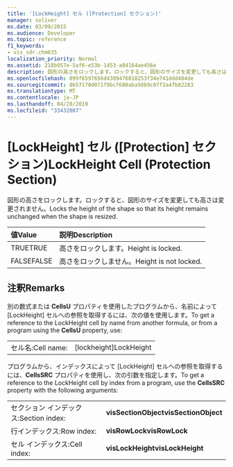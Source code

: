 ```yaml
---
title: '[LockHeight] セル ([Protection] セクション)'
manager: soliver
ms.date: 03/09/2015
ms.audience: Developer
ms.topic: reference
f1_keywords:
- vis_sdr.chm635
localization_priority: Normal
ms.assetid: 218b957e-5af6-e53b-1453-a84164ae456e
description: 図形の高さをロックします。ロックすると、図形のサイズを変更しても高さは変更されません。
ms.openlocfilehash: 099f6597656d4389476818253f34e741ddd404de
ms.sourcegitcommit: 8657170d071f9bcf680aba50b9c07f2a4fb82283
ms.translationtype: MT
ms.contentlocale: ja-JP
ms.lasthandoff: 04/28/2019
ms.locfileid: "33432087"
---
```

# <a name="lockheight-cell-protection-section"></a><span data-ttu-id="2297c-103">[LockHeight] セル ([Protection] セクション)</span><span class="sxs-lookup"><span data-stu-id="2297c-103">LockHeight Cell (Protection Section)</span></span>

<span data-ttu-id="2297c-104">図形の高さをロックします。ロックすると、図形のサイズを変更しても高さは変更されません。</span><span class="sxs-lookup"><span data-stu-id="2297c-104">Locks the height of the shape so that its height remains unchanged when the shape is resized.</span></span>
  
|<span data-ttu-id="2297c-105">**値**</span><span class="sxs-lookup"><span data-stu-id="2297c-105">**Value**</span></span>|<span data-ttu-id="2297c-106">**説明**</span><span class="sxs-lookup"><span data-stu-id="2297c-106">**Description**</span></span>|
|:-----|:-----|
| <span data-ttu-id="2297c-107">TRUE</span><span class="sxs-lookup"><span data-stu-id="2297c-107">TRUE</span></span>  <br/> | <span data-ttu-id="2297c-108">高さをロックします。</span><span class="sxs-lookup"><span data-stu-id="2297c-108">Height is locked.</span></span>  <br/> |
| <span data-ttu-id="2297c-109">FALSE</span><span class="sxs-lookup"><span data-stu-id="2297c-109">FALSE</span></span>  <br/> | <span data-ttu-id="2297c-110">高さをロックしません。</span><span class="sxs-lookup"><span data-stu-id="2297c-110">Height is not locked.</span></span>  <br/> |
   
## <a name="remarks"></a><span data-ttu-id="2297c-111">注釈</span><span class="sxs-lookup"><span data-stu-id="2297c-111">Remarks</span></span>

<span data-ttu-id="2297c-112">別の数式または **CellsU** プロパティを使用したプログラムから、名前によって [LockHeight] セルへの参照を取得するには、次の値を使用します。</span><span class="sxs-lookup"><span data-stu-id="2297c-112">To get a reference to the LockHeight cell by name from another formula, or from a program using the **CellsU** property, use:</span></span> 
  
|||
|:-----|:-----|
| <span data-ttu-id="2297c-113">セル名:</span><span class="sxs-lookup"><span data-stu-id="2297c-113">Cell name:</span></span>  <br/> | <span data-ttu-id="2297c-114">[lockheight]</span><span class="sxs-lookup"><span data-stu-id="2297c-114">LockHeight</span></span>  <br/> |
   
<span data-ttu-id="2297c-115">プログラムから、インデックスによって [LockHeight] セルへの参照を取得するには、**CellsSRC** プロパティを使用し、次の引数を指定します。</span><span class="sxs-lookup"><span data-stu-id="2297c-115">To get a reference to the LockHeight cell by index from a program, use the **CellsSRC** property with the following arguments:</span></span> 
  
|||
|:-----|:-----|
| <span data-ttu-id="2297c-116">セクション インデックス:</span><span class="sxs-lookup"><span data-stu-id="2297c-116">Section index:</span></span>  <br/> |<span data-ttu-id="2297c-117">**visSectionObject**</span><span class="sxs-lookup"><span data-stu-id="2297c-117">**visSectionObject**</span></span> <br/> |
| <span data-ttu-id="2297c-118">行インデックス:</span><span class="sxs-lookup"><span data-stu-id="2297c-118">Row index:</span></span>  <br/> |<span data-ttu-id="2297c-119">**visRowLock**</span><span class="sxs-lookup"><span data-stu-id="2297c-119">**visRowLock**</span></span> <br/> |
| <span data-ttu-id="2297c-120">セル インデックス:</span><span class="sxs-lookup"><span data-stu-id="2297c-120">Cell index:</span></span>  <br/> |<span data-ttu-id="2297c-121">**visLockHeight**</span><span class="sxs-lookup"><span data-stu-id="2297c-121">**visLockHeight**</span></span> <br/> |
   

